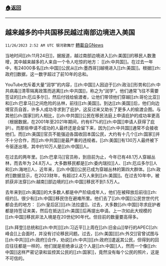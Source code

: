 ###  [:house:返回](README.md)
---


## 越来越多的中共国移民越过南部边境进入美国
`11/26/2023 2:52 AM UTC 银河歌舞厅` [轉載自GNews](https://gnews.org/articles/2037860)

当地时间[[zh:11月24日]]，据报道，越过南部边境进入[[zh:美国]]的移民人数激增，其中越来越多的人来自一个令人吃惊的地方： [[zh:中共国]]。在过去一年中，有24000多名[[zh:中国]]公民从[[zh:墨西哥]]越境进入[[zh:美国]]。根据[[zh:政府]]数据，这一数字超过了前10年的总和。

YouTube充斥着大量“润学”的内容，[[zh:中国]]人因迫于[[zh:政治]]形势和[[zh:中共病毒]]清零隔离政策而逃离[[zh:中共国]]，称之为“润学”。他们通常飞往不需要签证的[[zh:厄瓜多尔]]，然后付钱给偷渡者，让他们带领他们穿越[[zh:哥伦比亚]]和[[zh:巴拿马]]之间危险的丛林，前往[[zh:美国]]。到达[[zh:美国]]后，他们向边境官员自首，许多人成功寻求到了庇护，这反过来又助长了更多人的偷渡企图。与其他[[zh:国家]]的人相比，[[zh:中共国]]公民在移民法庭上申请庇护的成功率更高（根据数据，在2001年至2021年期间，约有67%的[[zh:中国]]申请人获得了庇护）。而那些申请不成功的人最终还是会留下来，因为[[zh:中共国]]通常不会接收他们。而[[zh:美国]]官员不能强迫各国收回本国公民，大约有十几个[[zh:国家]]并不十分合作，而[[zh:中共国]]是最严重的违规者。[[zh:美国]]有130万人最终被下令驱逐出境，其中约10万人是[[zh:中国]]人。

在过去的两年里。[[zh:巴拿马]]官员称，到目前为止，今年已有48.1万人穿越丛林，而去年为 24.8万人。大多数移民都是[[zh:委内瑞拉]]人、[[zh:厄瓜多尔]]人和[[zh:海地]]人，近年来，[[zh:中国]]公民已成为穿越丛林的第四大群体。[[zh:政府]]数据显示，在2023财年，有超过2.4万人来到[[zh:美国]]。在过去10年中，被抓获非法穿[[zh:越南]]部边境的[[zh:中国]]移民不到1.5万人。

去年来到[[zh:美国]]的大多数人都是中产阶级成年人，他们在被释放后前往[[zh:纽约]]。很少有[[zh:中国]]移民住在避难所里。他们去了[[zh:中国]]公民世世代代都会去的地方： [[zh:皇后区]][[zh:法拉盛]]。过去，大多数[[zh:中国]]寻求庇护者都是持签证来美，然后在抵达[[zh:美国]]后再提出申请。上一次如此大规模的[[zh:中国]]移民非法入境是在20世纪90年代。但目前的数量要高得多。

[[zh:拜登]]总统和[[zh:中共]][[zh:习近平]]上周在[[zh:旧金山]]举行的APEC[[zh:峰会]]上会面时，并没有讨论移民问题。过去，[[zh:美国]][[zh:外交]]官曾试图与[[zh:中共]][[zh:政府]]合作，劝说[[zh:中共]][[zh:政府]]遣返其公民，但得到的回应往往都是一样的，他们就是拒绝承认这个人是[[zh:中国]]人，然而一个像[[zh:中国]]这样严密记录和监控其公民的[[zh:国家]]，竟然没有每个公民的照片，这是不可信的。
